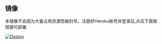 
## 镜像

本镜像不会因为大量占用资源而被封号。注册好Heroku账号并登录后,点击下面按钮便可部署.

[![Deploy](https://www.herokucdn.com/deploy/button.png)](https://dashboard.heroku.com/new?template=https://github.com/z01-ahaufun/onlyofficeoku/)

